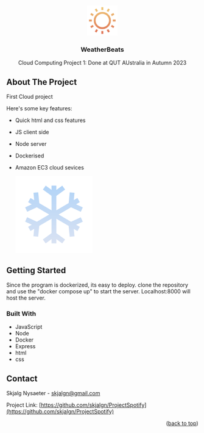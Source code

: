 <a name="readme-top"></a>

<!-- PROJECT LOGO -->
<br />
<div align="center">
  <a>
    <img src="public/images/Sunny.svg" alt="Logo" height="80">
  </a>

  <h3 align="center">WeatherBeats</h3>

  <p align="center">
    Cloud Computing Project 1: Done at QUT AUstralia in Autumn 2023
  </p>
</div>


<!-- ABOUT THE PROJECT -->
## About The Project

First Cloud project

Here's some key features:
* Quick html and css features
* JS client side
* Node server
* Dockerised
* Amazon EC3 cloud sevices



  <a>
    <img src="public/images/Snowy.svg" alt="frontpage">
  </a>

<!-- GETTING STARTED -->
## Getting Started

Since the program is dockerized, its easy to deploy. clone the repository and use the "docker compose up" to start the server. Localhost:8000 will host the server. 

### Built With

* JavaScript
* Node
* Docker
* Express
* html
* css

<!-- CONTACT -->
## Contact

Skjalg Nysaeter - skjalgn@gmail.com

Project Link: [https://github.com/skjalgn/ProjectSpotify](https://github.com/skjalgn/ProjectSpotify)

<p align="right">(<a href="#readme-top">back to top</a>)</p>
